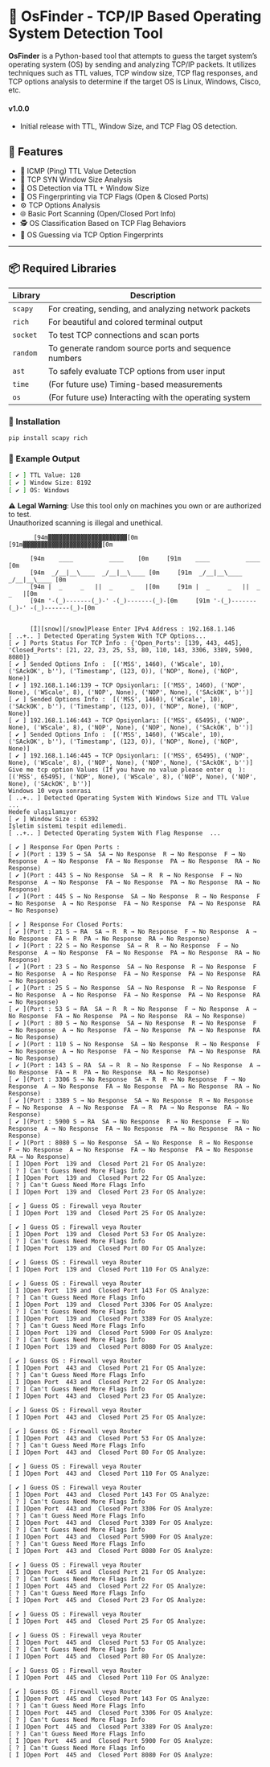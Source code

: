 # 🧠 OsFinder - TCP/IP Based Operating System Detection Tool

**OsFinder** is a Python-based tool that attempts to guess the target system’s operating system (OS)
by sending and analyzing TCP/IP packets. It utilizes techniques such as TTL values, TCP window size, TCP flag responses, and TCP options analysis to determine if the target OS is Linux, Windows, Cisco, etc.

#### v1.0.0
- Initial release with TTL, Window Size, and TCP Flag OS detection.


## 🚀 Features

- 🧪 ICMP (Ping) TTL Value Detection
- 📏 TCP SYN Window Size Analysis
- 🧠 OS Detection via TTL + Window Size
- 🧱 OS Fingerprinting via TCP Flags (Open & Closed Ports)
- ⚙️ TCP Options Analysis
- 🌐 Basic Port Scanning (Open/Closed Port Info)
- 🕵️ OS Classification Based on TCP Flag Behaviors
- 🔬 OS Guessing via TCP Option Fingerprints

---

## 📦 Required Libraries

| Library     | Description                                                  |
|-------------|--------------------------------------------------------------|
| `scapy`     | For creating, sending, and analyzing network packets         |
| `rich`      | For beautiful and colored terminal output                    |
| `socket`    | To test TCP connections and scan ports                       |
| `random`    | To generate random source ports and sequence numbers         |
| `ast`       | To safely evaluate TCP options from user input               |
| `time`      | (For future use) Timing-based measurements                   |
| `os`        | (For future use) Interacting with the operating system       |

### 🔧 Installation

```bash
pip install scapy rich
```

### 🧪 Example Output
```bash
[ ✔ ] TTL Value: 128
[ ✔ ] Window Size: 8192
[ ✔ ] OS: Windows
```


⚠️ **Legal Warning**: Use this tool only on machines you own or are authorized to test.  
Unauthorized scanning is illegal and unethical.




```
       [94m▓▓▓▓▓▓▓▓▓▓▓▓▓▓▓▓▓▓▓▓▓▓[0m          [91m▓▓▓▓▓▓▓▓▓▓▓▓▓▓▓▓▓▓▓▓▓▓[0m     

      [94m    ____          ____    [0m     [91m    ____          ____    [0m      
      [94m  _/__|__\____  _/__|__\____ [0m     [91m  _/__|__\____  _/__|__\____ [0m
      [94m |  _     _   ||  _     _   |[0m     [91m |  _     _   ||  _     _   |[0m
      [94m '-(_)-------(_)-' -(_)-------(_)-[0m     [91m '-(_)-------(_)-' -(_)-------(_)-[0m


      [İ][snow][/snow]Please Enter IPv4 Address : 192.168.1.146
[ ..+.. ] Detected Operating System With TCP Options...
[ ✔ ] Ports Status For TCP Info : {'Open_Ports': [139, 443, 445], 'Closed_Ports': [21, 22, 23, 25, 53, 80, 110, 143, 3306, 3389, 5900, 8080]} 
[ ✔ ] Sended Options Info :  [('MSS', 1460), ('WScale', 10), ('SAckOK', b''), ('Timestamp', (123, 0)), ('NOP', None), ('NOP', None)] 
[ ✔ ] 192.168.1.146:139 → TCP Opsiyonları: [('MSS', 1460), ('NOP', None), ('WScale', 8), ('NOP', None), ('NOP', None), ('SAckOK', b'')]
[ ✔ ] Sended Options Info :  [('MSS', 1460), ('WScale', 10), ('SAckOK', b''), ('Timestamp', (123, 0)), ('NOP', None), ('NOP', None)] 
[ ✔ ] 192.168.1.146:443 → TCP Opsiyonları: [('MSS', 65495), ('NOP', None), ('WScale', 8), ('NOP', None), ('NOP', None), ('SAckOK', b'')]
[ ✔ ] Sended Options Info :  [('MSS', 1460), ('WScale', 10), ('SAckOK', b''), ('Timestamp', (123, 0)), ('NOP', None), ('NOP', None)] 
[ ✔ ] 192.168.1.146:445 → TCP Opsiyonları: [('MSS', 65495), ('NOP', None), ('WScale', 8), ('NOP', None), ('NOP', None), ('SAckOK', b'')]
Give me tcp option Values (İf you have no value please enter q  ): [('MSS', 65495), ('NOP', None), ('WScale', 8), ('NOP', None), ('NOP', None), ('SAckOK', b'')]
Windows 10 veya sonrası
[ ..+.. ] Detected Operating System With Windows Size and TTL Value  ...
Hedefe ulaşılamıyor
[ ✔ ] Window Size : 65392 
İşletim sistemi tespit edilemedi.
[ ..+.. ] Detected Operating System With Flag Response  ...

[ ✔ ] Response For Open Ports :
[ ✔ ](Port : 139 S → SA  SA → No Response  R → No Response  F → No Response  A → No Response  FA → No Response  PA → No Response  RA → No Response)
[ ✔ ](Port : 443 S → No Response  SA → R  R → No Response  F → No Response  A → No Response  FA → No Response  PA → No Response  RA → No Response)
[ ✔ ](Port : 445 S → No Response  SA → No Response  R → No Response  F → No Response  A → No Response  FA → No Response  PA → No Response  RA → No Response)

[ ✔ ] Response For Closed Ports:
[ ✔ ](Port : 21 S → RA  SA → R  R → No Response  F → No Response  A → No Response  FA → R  PA → No Response  RA → No Response)
[ ✔ ](Port : 22 S → No Response  SA → R  R → No Response  F → No Response  A → No Response  FA → No Response  PA → No Response  RA → No Response)
[ ✔ ](Port : 23 S → No Response  SA → No Response  R → No Response  F → No Response  A → No Response  FA → No Response  PA → No Response  RA → No Response)
[ ✔ ](Port : 25 S → No Response  SA → No Response  R → No Response  F → No Response  A → No Response  FA → No Response  PA → No Response  RA → No Response)
[ ✔ ](Port : 53 S → RA  SA → R  R → No Response  F → No Response  A → No Response  FA → No Response  PA → No Response  RA → No Response)
[ ✔ ](Port : 80 S → No Response  SA → No Response  R → No Response  F → No Response  A → No Response  FA → No Response  PA → No Response  RA → No Response)
[ ✔ ](Port : 110 S → No Response  SA → No Response  R → No Response  F → No Response  A → No Response  FA → No Response  PA → No Response  RA → No Response)
[ ✔ ](Port : 143 S → RA  SA → R  R → No Response  F → No Response  A → No Response  FA → R  PA → No Response  RA → No Response)
[ ✔ ](Port : 3306 S → No Response  SA → R  R → No Response  F → No Response  A → No Response  FA → No Response  PA → No Response  RA → No Response)
[ ✔ ](Port : 3389 S → No Response  SA → No Response  R → No Response  F → No Response  A → No Response  FA → R  PA → No Response  RA → No Response)
[ ✔ ](Port : 5900 S → RA  SA → No Response  R → No Response  F → No Response  A → No Response  FA → No Response  PA → No Response  RA → No Response)
[ ✔ ](Port : 8080 S → No Response  SA → No Response  R → No Response  F → No Response  A → No Response  FA → No Response  PA → No Response  RA → No Response)
[ İ ]Open Port  139 and  Closed Port 21 For OS Analyze:
[ ? ] Can't Guess Need More Flags Info 
[ İ ]Open Port  139 and  Closed Port 22 For OS Analyze:
[ ? ] Can't Guess Need More Flags Info 
[ İ ]Open Port  139 and  Closed Port 23 For OS Analyze:

[ ✔ ] Guess OS : Firewall veya Router
[ İ ]Open Port  139 and  Closed Port 25 For OS Analyze:

[ ✔ ] Guess OS : Firewall veya Router
[ İ ]Open Port  139 and  Closed Port 53 For OS Analyze:
[ ? ] Can't Guess Need More Flags Info 
[ İ ]Open Port  139 and  Closed Port 80 For OS Analyze:

[ ✔ ] Guess OS : Firewall veya Router
[ İ ]Open Port  139 and  Closed Port 110 For OS Analyze:

[ ✔ ] Guess OS : Firewall veya Router
[ İ ]Open Port  139 and  Closed Port 143 For OS Analyze:
[ ? ] Can't Guess Need More Flags Info 
[ İ ]Open Port  139 and  Closed Port 3306 For OS Analyze:
[ ? ] Can't Guess Need More Flags Info 
[ İ ]Open Port  139 and  Closed Port 3389 For OS Analyze:
[ ? ] Can't Guess Need More Flags Info 
[ İ ]Open Port  139 and  Closed Port 5900 For OS Analyze:
[ ? ] Can't Guess Need More Flags Info 
[ İ ]Open Port  139 and  Closed Port 8080 For OS Analyze:

[ ✔ ] Guess OS : Firewall veya Router
[ İ ]Open Port  443 and  Closed Port 21 For OS Analyze:
[ ? ] Can't Guess Need More Flags Info 
[ İ ]Open Port  443 and  Closed Port 22 For OS Analyze:
[ ? ] Can't Guess Need More Flags Info 
[ İ ]Open Port  443 and  Closed Port 23 For OS Analyze:

[ ✔ ] Guess OS : Firewall veya Router
[ İ ]Open Port  443 and  Closed Port 25 For OS Analyze:

[ ✔ ] Guess OS : Firewall veya Router
[ İ ]Open Port  443 and  Closed Port 53 For OS Analyze:
[ ? ] Can't Guess Need More Flags Info 
[ İ ]Open Port  443 and  Closed Port 80 For OS Analyze:

[ ✔ ] Guess OS : Firewall veya Router
[ İ ]Open Port  443 and  Closed Port 110 For OS Analyze:

[ ✔ ] Guess OS : Firewall veya Router
[ İ ]Open Port  443 and  Closed Port 143 For OS Analyze:
[ ? ] Can't Guess Need More Flags Info 
[ İ ]Open Port  443 and  Closed Port 3306 For OS Analyze:
[ ? ] Can't Guess Need More Flags Info 
[ İ ]Open Port  443 and  Closed Port 3389 For OS Analyze:
[ ? ] Can't Guess Need More Flags Info 
[ İ ]Open Port  443 and  Closed Port 5900 For OS Analyze:
[ ? ] Can't Guess Need More Flags Info 
[ İ ]Open Port  443 and  Closed Port 8080 For OS Analyze:

[ ✔ ] Guess OS : Firewall veya Router
[ İ ]Open Port  445 and  Closed Port 21 For OS Analyze:
[ ? ] Can't Guess Need More Flags Info 
[ İ ]Open Port  445 and  Closed Port 22 For OS Analyze:
[ ? ] Can't Guess Need More Flags Info 
[ İ ]Open Port  445 and  Closed Port 23 For OS Analyze:

[ ✔ ] Guess OS : Firewall veya Router
[ İ ]Open Port  445 and  Closed Port 25 For OS Analyze:

[ ✔ ] Guess OS : Firewall veya Router
[ İ ]Open Port  445 and  Closed Port 53 For OS Analyze:
[ ? ] Can't Guess Need More Flags Info 
[ İ ]Open Port  445 and  Closed Port 80 For OS Analyze:

[ ✔ ] Guess OS : Firewall veya Router
[ İ ]Open Port  445 and  Closed Port 110 For OS Analyze:

[ ✔ ] Guess OS : Firewall veya Router
[ İ ]Open Port  445 and  Closed Port 143 For OS Analyze:
[ ? ] Can't Guess Need More Flags Info 
[ İ ]Open Port  445 and  Closed Port 3306 For OS Analyze:
[ ? ] Can't Guess Need More Flags Info 
[ İ ]Open Port  445 and  Closed Port 3389 For OS Analyze:
[ ? ] Can't Guess Need More Flags Info 
[ İ ]Open Port  445 and  Closed Port 5900 For OS Analyze:
[ ? ] Can't Guess Need More Flags Info 
[ İ ]Open Port  445 and  Closed Port 8080 For OS Analyze:

```
